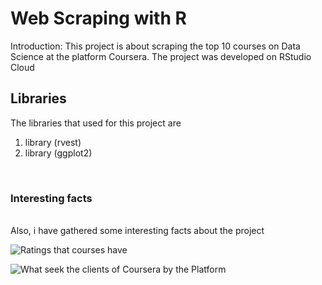 <h1>Web Scraping with R </h1>
<p> Introduction: This project is about scraping the top 10 courses on Data Science at the platform Coursera. The project was developed on RStudio Cloud<br>
 </p>
<h2>Libraries</h2>
<p>The libraries that used for this project are 
<ol>
<li>library (rvest) </li>
<li>library (ggplot2) </li>
</ol></h2>
<br>
 <h3>Interesting facts</h3>
 <br>
 Also, i have gathered some interesting facts about the project
<br>

![Ratings that courses have](https://user-images.githubusercontent.com/47696240/87810274-65006c00-c865-11ea-91ca-ccfe306fb869.png) </br>

![What seek the clients of Coursera by the Platform](https://user-images.githubusercontent.com/47696240/87810280-6893f300-c865-11ea-89dd-5b1c649d321c.png)


